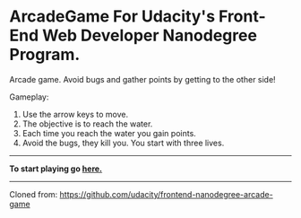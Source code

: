 # ArcadeGame For Udacity's Front-End Web Developer Nanodegree Program.
Arcade game. Avoid bugs and gather points by getting to the other side!


Gameplay:

1. Use the arrow keys to move.
2. The objective is to reach the water.
3. Each time you reach the water you gain points.
4. Avoid the bugs, they kill you. You start with three lives.

___
**To start playing go [here.](https://tpliakas.github.io/ArcadeGame)**
___

Cloned from: https://github.com/udacity/frontend-nanodegree-arcade-game
